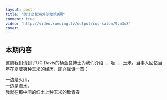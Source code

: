 ```yaml
---
layout: post
title: "统计之都海外沙龙第9期"
comment: true
video: 'http://video.xueqing.tv/output/cos-salon/9.m3u8'
cover:  
---
```


## 本期内容

这周我们请到了UC Davis的杨金良博士为我们介绍……呃……玉米。当事人回忆当年在夏威夷种玉米的经历，即兴赋诗一首：

一边是火山，  
一边是海水，  
我就在那中间的红土上种玉米的致青春

   
